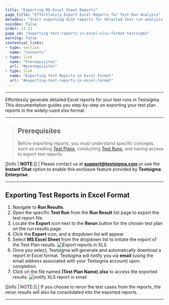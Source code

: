 ```yaml
---
title: "Exporting MS Excel Sheet Reports"
page_title: "Effortlessly Export Excel Reports for Test Run Analysis"
metadesc: "Start exporting XLSX reports for detailed test run analysis. Follow simple steps in Testsigma to generate Excel reports. Enhance your testing insights now."
noindex: false
order: 13.31
page_id: "exporting-test-reports-in-excel-xlsx-format-testsigma"
warning: false
contextual_links:
- type: section
  name: "Contents"
- type: link
  name: "Prerequisites"
  url: "#prerequisites"
- type: link
  name: "Exporting Test Reports in Excel Format"
  url: "#exporting-test-reports-in-excel-format"
---
```


---

Effortlessly generate detailed Excel reports for your test runs in Testsigma. This documentation guides you step-by-step on exporting your test plan reports in the widely-used xlsx format.

---

> ## **Prerequisites**
>
> Before exporting reports, you must understand specific concepts, such as creating [Test Plans](https://testsigma.com/docs/test-management/test-plans/overview/), conducting [Test Runs](https://testsigma.com/docs/reports/runs/overview/), and having access to export test reports.

[[info | **NOTE**:]]
| Please contact us at **support@testsigma.com** or use the **Instant Chat** option to enable this exclusive feature provided by **Testsigma Enterprise**.

---

## **Exporting Test Reports in Excel Format**

1. Navigate to **Run Results**.
2. Open the specific **Test Run** from the **Run Result** list page to export the test report file.
3. Locate the **Export** icon next to the **Rerun** button for the chosen test plan on the run results page.
4. Click the **Export** icon, and a dropdown list will appear.
5. Select **MS Excel Sheet** from the dropdown list to initiate the export of the Test Plan results. ![Export reports in XLS](https://s3.amazonaws.com/static-docs.testsigma.com/new_images/projects/applications/exporting_reports_excel.gif)
6. Once you select, Testsigma will generate and automatically download a report in Excel format. Testsigma will notify you via **email** (using the email address associated with your Testsigma account) upon completion. 
7. Click on the file named **(Test Plan Name).xlsx** to access the exported results. ![notify XLS report in email](https://s3.amazonaws.com/static-docs.testsigma.com/new_images/projects/applications/notify_excel_exportrepot.png)

[[info | NOTE:]]
| If you choose to rerun the test cases from the reports, the rerun results will also be consolidated into the exported reports.

---
